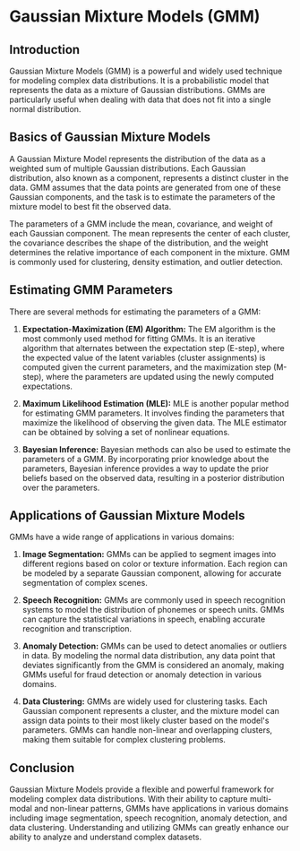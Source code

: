 # Gaussian Mixture Models (GMM)

## Introduction

Gaussian Mixture Models (GMM) is a powerful and widely used technique for modeling complex data distributions. It is a probabilistic model that represents the data as a mixture of Gaussian distributions. GMMs are particularly useful when dealing with data that does not fit into a single normal distribution.

## Basics of Gaussian Mixture Models

A Gaussian Mixture Model represents the distribution of the data as a weighted sum of multiple Gaussian distributions. Each Gaussian distribution, also known as a component, represents a distinct cluster in the data. GMM assumes that the data points are generated from one of these Gaussian components, and the task is to estimate the parameters of the mixture model to best fit the observed data.

The parameters of a GMM include the mean, covariance, and weight of each Gaussian component. The mean represents the center of each cluster, the covariance describes the shape of the distribution, and the weight determines the relative importance of each component in the mixture. GMM is commonly used for clustering, density estimation, and outlier detection.

## Estimating GMM Parameters

There are several methods for estimating the parameters of a GMM:

1. **Expectation-Maximization (EM) Algorithm:** The EM algorithm is the most commonly used method for fitting GMMs. It is an iterative algorithm that alternates between the expectation step (E-step), where the expected value of the latent variables (cluster assignments) is computed given the current parameters, and the maximization step (M-step), where the parameters are updated using the newly computed expectations.

2. **Maximum Likelihood Estimation (MLE):** MLE is another popular method for estimating GMM parameters. It involves finding the parameters that maximize the likelihood of observing the given data. The MLE estimator can be obtained by solving a set of nonlinear equations.

3. **Bayesian Inference:** Bayesian methods can also be used to estimate the parameters of a GMM. By incorporating prior knowledge about the parameters, Bayesian inference provides a way to update the prior beliefs based on the observed data, resulting in a posterior distribution over the parameters.

## Applications of Gaussian Mixture Models

GMMs have a wide range of applications in various domains:

1. **Image Segmentation:** GMMs can be applied to segment images into different regions based on color or texture information. Each region can be modeled by a separate Gaussian component, allowing for accurate segmentation of complex scenes.

2. **Speech Recognition:** GMMs are commonly used in speech recognition systems to model the distribution of phonemes or speech units. GMMs can capture the statistical variations in speech, enabling accurate recognition and transcription.

3. **Anomaly Detection:** GMMs can be used to detect anomalies or outliers in data. By modeling the normal data distribution, any data point that deviates significantly from the GMM is considered an anomaly, making GMMs useful for fraud detection or anomaly detection in various domains.

4. **Data Clustering:** GMMs are widely used for clustering tasks. Each Gaussian component represents a cluster, and the mixture model can assign data points to their most likely cluster based on the model's parameters. GMMs can handle non-linear and overlapping clusters, making them suitable for complex clustering problems.

## Conclusion

Gaussian Mixture Models provide a flexible and powerful framework for modeling complex data distributions. With their ability to capture multi-modal and non-linear patterns, GMMs have applications in various domains including image segmentation, speech recognition, anomaly detection, and data clustering. Understanding and utilizing GMMs can greatly enhance our ability to analyze and understand complex datasets.